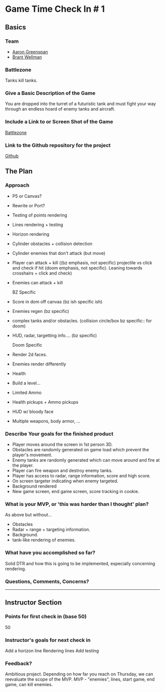 # Game Time Check In # 1

## Basics

### Team
- [Aaron Greenspan](https://github.com/afg419)
- [Brant Wellman](https://github.com/brantwellman)

### Battlezone

Tanks kill tanks.

### Give a Basic Description of the Game

You are dropped into the turret of a futuristic tank and must fight your way through an endless hoard of enemy tanks and aircraft. 

### Include a Link to or Screen Shot of the Game

[Battlezone](http://i.imgur.com/VrxCWXc.png)

### Link to the Github repository for the project
[Github](https://github.com/afg419/battlezone)

## The Plan

### Approach

- P5 or Canvas?
- Rewrite or Port?
- Testing of points rendering
- Lines rendering + testing
- Horizon rendering
- Cylinder obstacles + collision detection
- Cylinder enemies that don't attack (but move)
- Player can attack + kill ((bz emphasis, not specific) projectile vs click and check if hit (doom emphasis, not specific).  Leaning towards crosshairs + click and check)
- Enemies can attack + kill

    BZ Specific

- Score in dom off canvas (bz ish specific ish)
- Enemies regen (bz specific)
- complex tanks and/or obstacles. (collision circle/box bz specific:: for doom)
- HUD, radar, targetting info.... (bz specific)

    Doom Specific

- Render 2d faces.
- Enemies render differently
- Health
- Build a level...
- Limited Ammo
- Health pickups + Ammo pickups
- HUD w/ bloody face
- Multiple weapons, body armor, ...

### Describe Your goals for the finished product

- Player moves around the screen in 1st person 3D.
- Obstacles are randomly generated on game load which prevent the player's movement.
- Enemy tanks are randomly generated which can move around and fire at the player.
- Player can fire weapon and destroy enemy tanks.
- Player has access to radar, range information, score and high score.
- On screen targeter indicating when enemy targeted.
- Background rendered
- New game screen, end game screen, score tracking in cookie.  

### What is your MVP, or 'this was harder than I thought' plan?

As above but without...

- Obstacles
- Radar + range + targeting information.
- Background.
- tank-like rendering of enemies.

### What have you accomplished so far?

Solid DTR and how this is going to be implemented, especially concerning rendering.

### Questions, Comments, Concerns?

-----

## Instructor Section

### Points for first check in (base 50)

50

### Instructor's goals for next check in

Add a horizon line
Rendering lines
Add testing

### Feedback?

Ambitious project. Depending on how far you reach on Thursday, we can reevaluate the scope of the MVP. 
MVP - "enemies", lines, start game, end game, can kill enemies.
